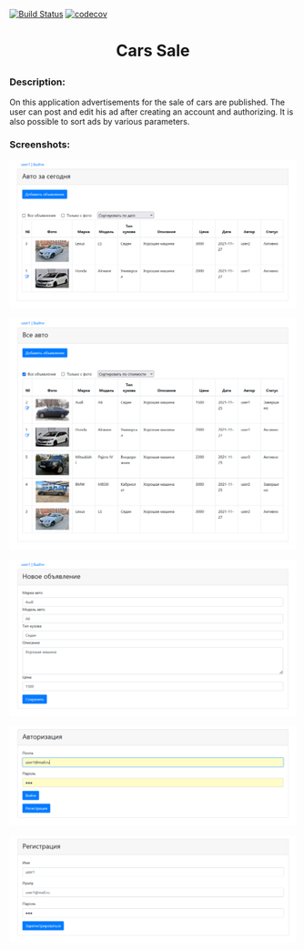 [![Build Status](https://travis-ci.org/VadimShein/job4j_cars.svg?branch=master)](https://travis-ci.org/VadimShein/job4j_cars)
[![codecov](https://codecov.io/gh/VadimShein/job4j_cars/branch/master/graph/badge.svg)](https://codecov.io/gh/VadimShein/job4j_cars)

# <p align="center">Cars Sale</p>

### Description:
On this application advertisements for the sale of cars are published.
The user can post and edit his ad after creating an account and authorizing.
It is also possible to sort ads by various parameters.

### Screenshots:

![ScreenShot](./images/image_1.PNG)

![ScreenShot](./images/image_2.PNG)

![ScreenShot](./images/image_3.PNG)

![ScreenShot](./images/image_4.PNG)

![ScreenShot](./images/image_5.PNG)